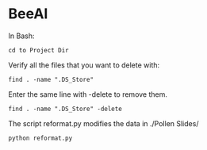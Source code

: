 # BeeAI
In Bash:

```cd to Project Dir```

Verify all the files that you want to delete with:

```find . -name ".DS_Store" ```

Enter the same line with -delete to remove them. 

```find . -name ".DS_Store" -delete```

The script reformat.py modifies the data in ./Pollen Slides/ 

```python reformat.py```
